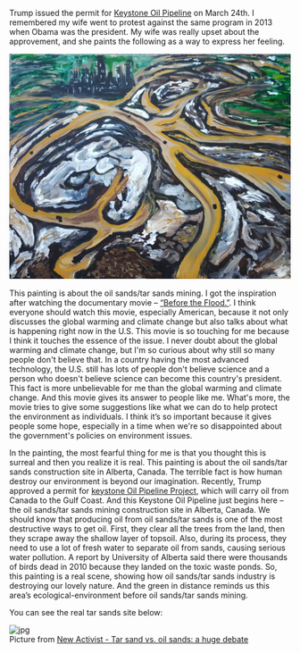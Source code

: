 Trump issued the permit for [Keystone Oil Pipeline](https://www.nytimes.com/2017/03/24/business/energy-environment/keystone-oil-pipeline.html) on March 24th. I remembered my wife went to protest against the same program in 2013 when Obama was the president. My wife was really upset about the approvement, and she paints the following as a way to express her feeling.      


![jpg](https://raw.githubusercontent.com/qingkaikong/wife_paintings/master/images/figure_18.jpg)

This painting is about the oil sands/tar sands mining. I got the inspiration after watching the documentary movie – [“Before the Flood.”](https://www.youtube.com/watch?v=ohwU3Sfdckc). I think everyone should watch this movie, especially American, because it not only discusses the global warming and climate change but also talks about what is happening right now in the U.S. This movie is so touching for me because I think it touches the essence of the issue. I never doubt about the global warming and climate change, but I'm so curious about why still so many people don't believe that. In a country having the most advanced technology, the U.S. still has lots of people don't believe science and a person who doesn't believe science can become this country's president. This fact is more unbelievable for me than the global warming and climate change. And this movie gives its answer to people like me. What's more, the movie tries to give some suggestions like what we can do to help protect the environment as individuals. I think it’s so important because it gives people some hope, especially in a time when we're so disappointed about the government's policies on environment issues.  


In the painting, the most fearful thing for me is that you thought this is surreal and then you realize it is real. This painting is about the oil sands/tar sands construction site in Alberta, Canada. The terrible fact is how human destroy our environment is beyond our imagination. Recently, Trump approved a permit for [keystone Oil Pipeline Project](https://en.wikipedia.org/wiki/Keystone_Pipeline), which will carry oil from Canada to the Gulf Coast. And this Keystone Oil Pipeline just begins here – the oil sands/tar sands mining construction site in Alberta, Canada. We should know that producing oil from oil sands/tar sands is one of the most destructive ways to get oil. First, they clear all the trees from the land, then they scrape away the shallow layer of topsoil. Also, during its process, they need to use a lot of fresh water to separate oil from sands, causing serious water pollution. A report by University of Alberta said there were thousands of birds dead in 2010 because they landed on the toxic waste ponds. So, this painting is a real scene, showing how oil sands/tar sands industry is destroying our lovely nature. And the green in distance reminds us this area’s ecological-environment before oil sands/tar sands mining.

You can see the real tar sands site below:

![jpg](http://newsactivist.com/sites/default/files/tar_sands_0.jpg)   
Picture from [New Activist - Tar sand vs. oil sands: a huge debate](http://newsactivist.com/fr/comment/3080)

